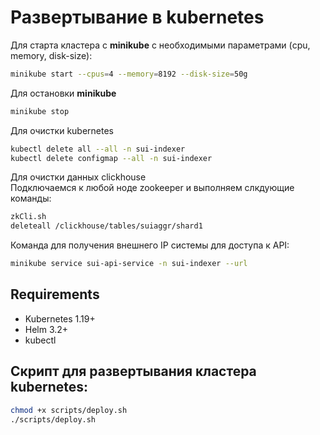 # Развертывание в kubernetes

Для старта кластера с **minikube** с необходимыми параметрами (cpu, memory, disk-size):
```bash
minikube start --cpus=4 --memory=8192 --disk-size=50g 
```

Для остановки **minikube**
```bash
minikube stop
```

Для очистки kubernetes
```bash
kubectl delete all --all -n sui-indexer
kubectl delete configmap --all -n sui-indexer
```

Для очистки данных clickhouse \
Подключаемся к любой ноде zookeeper и выполняем слкдующие команды:
```bash
zkCli.sh
deleteall /clickhouse/tables/suiaggr/shard1
```

Команда для получения внешнего IP системы для доступа к API:

```bash
minikube service sui-api-service -n sui-indexer --url
```

## Requirements
- Kubernetes 1.19+
- Helm 3.2+
- kubectl

## Скрипт для развертывания кластера kubernetes:
```bash
chmod +x scripts/deploy.sh
./scripts/deploy.sh
```
